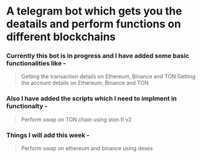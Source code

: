 # A telegram bot which gets you the deatails and perform functions on different blockchains

### Currently this bot is in progress and I have added some basic functionalities like -

> Getting the transaction details on Ethereum, Binance and TON
> Getting the account details on Ethereum, Binance and TON

### Also I have added the scripts which I need to implment in functionalty -

> Perform swap on TON chain using ston.fi v2

### Things I will add this week -

> Perform swap on ethereum and binance using dexes
